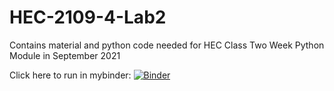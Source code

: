 # HEC-2109-4-Lab2

Contains material and python code needed for HEC Class Two Week Python Module in September 2021

Click here to run in mybinder:
[![Binder](https://mybinder.org/badge_logo.svg)](https://mybinder.org/v2/gh/jvkrogmeier/HEC-2109-4-Lab2/HEAD)
